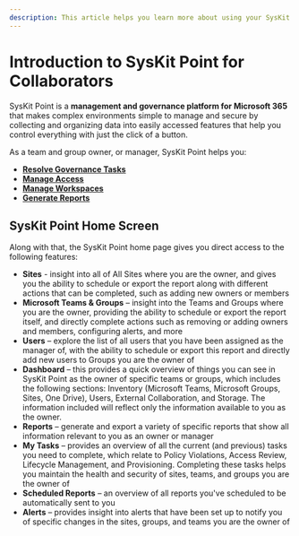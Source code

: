 ```yaml
---
description: This article helps you learn more about using your SysKit Point as a collaborator. 
---
```


# Introduction to SysKit Point for Collaborators

SysKit Point is a **management and governance platform for Microsoft 365** that makes complex environments simple to manage and secure by collecting and organizing data into easily accessed features that help you control everything with just the click of a button.

As a team and group owner, or manager, SysKit Point helps you:

* [**Resolve Governance Tasks**](../point-collaborators/resolve-governance-tasks/README.md)
* [**Manage Access**](../point-collaborators/manage-access/README.md)
* [**Manage Workspaces**](../point-collaborators/manage-workspaces/README.md)
* [**Generate Reports**](../point-collaborators/reporting/README.md)


## SysKit Point Home Screen

Along with that, the SysKit Point home page gives you direct access to the following features:

* **Sites** - insight into all of All Sites where you are the owner, and gives you the ability to schedule or export the report along with different actions that can be completed, such as adding new owners or members
* **Microsoft Teams & Groups** – insight into the Teams and Groups where you are the owner, providing the ability to schedule or export the report itself, and directly complete actions such as removing or adding owners and members, configuring alerts, and more
* **Users** – explore the list of all users that you have been assigned as the manager of, with the ability to schedule or export this report and directly add new users to Groups you are the owner of
* **Dashboard** – this provides a quick overview of things you can see in SysKit Point as the owner of specific teams or groups, which includes the following sections: Inventory (Microsoft Teams, Microsoft Groups, Sites, One Drive), Users, External Collaboration, and Storage. The information included will reflect only the information available to you as the owner. 
* **Reports** – generate and export a variety of specific reports that show all information relevant to you as an owner or manager 
* **My Tasks** – provides an overview of all the current (and previous) tasks you need to complete, which relate to Policy Violations, Access Review, Lifecycle Management, and Provisioning. Completing these tasks helps you maintain the health and security of sites, teams, and groups you are the owner of
* **Scheduled Reports** – an overview of all reports you've scheduled to be automatically sent to you
* **Alerts** – provides insight into alerts that have been set up to notify you of specific changes in the sites, groups, and teams you are the owner of
